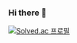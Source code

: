 ### Hi there 👋
 
[![Solved.ac
프로필](http://mazassumnida.wtf/api/v2/generate_badge?boj=hjgazzx)](https://solved.ac/hjgazzx)
